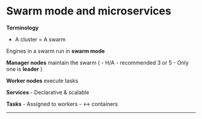 # Swarm mode and microservices

**Terminology**
- A cluster = A swarm

Engines in a swarm run in **swarm mode**

**Manager nodes** maintain the swarm (
	- H/A - recommended 3 or 5
	- Only one is **leader**
)

**Worker nodes** execute tasks

**Services**
	- Declarative & scalable

**Tasks**
	- Assigned to workers
	- <-> containers


___
